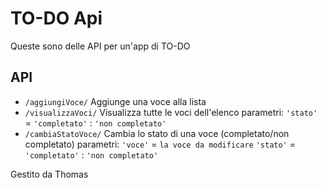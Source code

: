 TO-DO Api
=============

Queste sono delle API per un'app di TO-DO

## API

* `/aggiungiVoce/` Aggiunge una voce alla lista
* `/visualizzaVoci/` Visualizza tutte le voci dell'elenco
        parametri:
            `'stato'` = `'completato'` : `'non completato'` 
* `/cambiaStatoVoce/` Cambia lo stato di una voce (completato/non completato)
        parametri:
            `'voce'` = `la voce da modificare` 
            `'stato'` = `'completato'` : `'non completato'` 


Gestito da Thomas